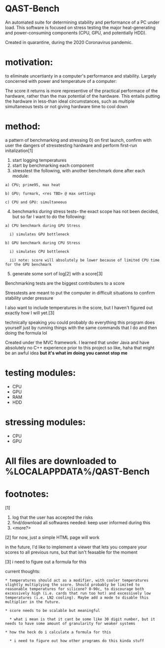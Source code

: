 # QAST-Bench
An automated suite for determining stability and performance of a PC under load. This software is focused on stress testing the major heat-generating and power-consuming components (CPU, GPU, and potentially HDD).

Created in quarantine, during the 2020 Coronavirus pandemic.

# motivation:
to eliminate uncertianty in a computer's performance and stability. Largely concerned with power and temperature of a computer: 

The score it returns is more representive of the practical performace of the hardware, rather than the max potential of the hardware.
This entails putting the hardware in less-than ideal circumstances, such as multiple simultaneous tests or not giving hardware time to cool down


# method:
a pattern of benchmarking and stressing
  0) on first launch, confirm with user the dangers of stresstesting hardware and perform first-run initalization[1]
  1) start logging temperatures
  2) start by benchmarking each component
  3) stresstest the following, with another benchmark done after each module:

    a) CPU; prime95, max heat

    b) GPU; furmark, <res TBD> @ max settings

    c) CPU and GPU: simultaneous

  4) benchmarks *during* stress tests- the exact scope has not been decided, but so far I want to do the following:

    a) CPU benchmark during GPU Stress

      i) simulates GPU bottleneck

    b) GPU benchmark during CPU Stress

      i) simulates CPU bottleneck

      ii) note: score will absolutely be lower because of limited CPU time for the GPU benchmark

  5) generate some sort of log[2] with a score[3]

Benchmarking tests are the biggest contributers to a score

Stresstests are meant to put the computer in difficult situations to confirm stability under pressure

I also want to include temperatures in the score, but I haven't figured out exactly how I will yet.[3]

technically speaking you could probably do everything this program does yourself just by running things with the same commands that I do and then doing the formula lol

Created under the MVC framework. I learned that under Java and have absolutely no C++ experience prior to this project so like, haha that might be an awful idea **but it's what im doing you cannot stop me**

# testing modules:
* CPU
* GPU
* RAM
* HDD

# stressing modules:
* CPU
* GPU

# All files are downloaded to %LOCALAPPDATA%/QAST-Bench

# footnotes:
[1]
  1) log that the user has accepted the risks
  2) find/download all softwares needed: keep user informed during this
  3) <more?>

[2]
  for now, just a simple HTML page will work

  in the future, I'd like to implement a viewer that lets you compare your scores to all previous runs, but that isn't feasable for the moment
  
[3]
  i need to figure out a formula for this

  current thoughts:

    * temperatures should act as a modifier, with cooler temperatures slightly multiplying the score. Should probably be limited to reasonable temperatures for silicone? 0-90c, to discourage both excessively high (i.e. cards that run too hot) and excessively low temperatures (i.e. LN2 cooling). Maybe add a mode to disable this multiplier in the future.

    * score needs to be scalable but meaningful

      * what i mean is that it cant be some like 30 digit number, but it needs to have some amount of granularity for weaker systems 

    * how the heck do i calculate a formula for this

      * i need to figure out how other programs do this kinda stuff

